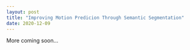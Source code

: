 ```yaml
---
layout: post
title: "Improving Motion Predicion Through Semantic Segmentation"
date: 2020-12-09
---
```

More coming soon...
